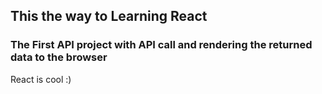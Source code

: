
## This the way to Learning React
### The First API project with API call and rendering the returned data to the browser

<p>React is cool :)</p>
